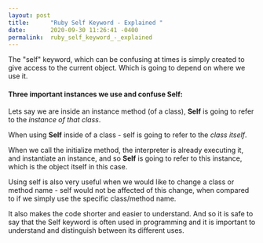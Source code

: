 ```yaml
---
layout: post
title:      "Ruby Self Keyword - Explained "
date:       2020-09-30 11:26:41 -0400
permalink:  ruby_self_keyword_-_explained
---
```



The "self" keyword, which can be confusing at times is simply created to give access to the current object. 
Which is going to depend on where we use it. 

#### Three important instances we use and confuse Self:

Lets say we are inside an instance method (of a class), **Self** is going to refer to the *instance of that class*. 

When using **Self** inside of a class - self is going to refer to the *class itself*. 

When we call the initialize method, the interpreter is already executing it, and instantiate an instance, and so **Self** is going to refer to this instance, which is the object itself in this case. 


Using self is also very useful when we would like to change a class or method name - self would not be affected of this change, when compared to if we simply use the specific class/method name. 

It also makes the code shorter and easier to understand. 
And so it is safe to say that the Self keyword is often used in programming and it is important to understand and distinguish between its different uses. 
